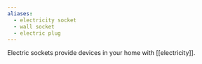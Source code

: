 ```yaml
---
aliases:
  - electricity socket
  - wall socket
  - electric plug
---
```

Electric sockets provide devices in your home with [[electricity]].
